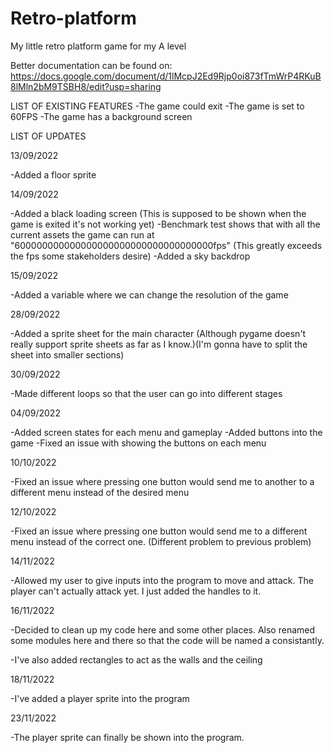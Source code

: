 # Retro-platform
 My little retro platform game for my A level

Better documentation can be found on:
https://docs.google.com/document/d/1lMcpJ2Ed9Rjp0oi873fTmWrP4RKuB8lMln2bM9TSBH8/edit?usp=sharing

LIST OF EXISTING FEATURES
-The game could exit
-The game is set to 60FPS
-The game has a background screen

LIST OF UPDATES

13/09/2022

-Added a floor sprite

14/09/2022

-Added a black loading screen (This is supposed to be shown when the game is exited it's not working yet)
-Benchmark test shows that with all the current assets the game can run at "600000000000000000000000000000000000fps" (This greatly exceeds the fps some stakeholders desire)
-Added a sky backdrop

15/09/2022

-Added a variable where we can change the resolution of the game

28/09/2022

-Added a sprite sheet for the main character (Although pygame doesn't really support sprite sheets as far as I know.)(I'm gonna have to split the sheet into smaller sections)

30/09/2022

-Made different loops so that the user can go into different stages

04/09/2022

-Added screen states for each menu and gameplay
-Added buttons into the game
-Fixed an issue with showing the buttons on each menu

10/10/2022

-Fixed an issue where pressing one button would send me to another to a different menu instead of the desired menu

12/10/2022

-Fixed an issue where pressing one button would send me to a different menu instead of the correct one. (Different problem to previous problem)

14/11/2022

-Allowed my user to give inputs into the program to move and attack. The player can't actually attack yet. I just added the handles to it.

16/11/2022

-Decided to clean up my code here and some other places. Also renamed some modules here and there so that the code will be named a consistantly.

-I've also added rectangles to act as the walls and the ceiling

18/11/2022

-I've added a player sprite into the program

23/11/2022

-The player sprite can finally be shown into the program.
